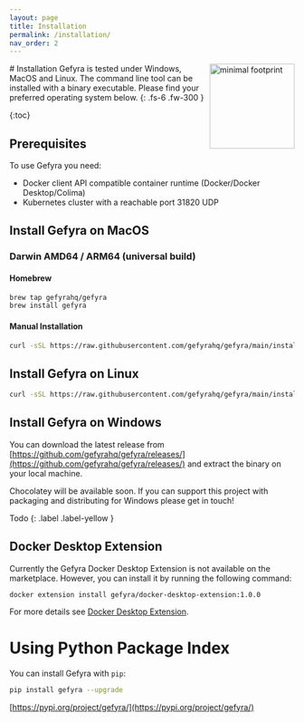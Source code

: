 ```yaml
---
layout: page
title: Installation
permalink: /installation/
nav_order: 2
---
```

<img src="/assets/images/minfootprint.png" alt="minimal footprint" width="150" style="float:right"/>
# Installation
Gefyra is tested under Windows, MacOS and Linux. The command line tool can be 
installed with a binary executable.
Please find your preferred operating system below.  
{: .fs-6 .fw-300 }

{:toc}

## Prerequisites
To use Gefyra you need:

 - Docker client API compatible container runtime (Docker/Docker Desktop/Colima)
 - Kubernetes cluster with a reachable port 31820 UDP

## Install Gefyra on MacOS
### Darwin AMD64 / ARM64 (universal build)
#### Homebrew
```zsh
brew tap gefyrahq/gefyra
brew install gefyra
````

#### Manual Installation
```zsh
curl -sSL https://raw.githubusercontent.com/gefyrahq/gefyra/main/install.sh | sh -
```

## Install Gefyra on Linux
```bash
curl -sSL https://raw.githubusercontent.com/gefyrahq/gefyra/main/install.sh | sh -
```

## Install Gefyra on Windows
You can download the latest release from 
[https://github.com/gefyrahq/gefyra/releases/](https://github.com/gefyrahq/gefyra/releases/) and extract the binary
on your local machine.  

Chocolatey will be available soon. If you can support this project with packaging and distributing for Windows
please get in touch!

Todo
{: .label .label-yellow }

## Docker Desktop Extension

Currently the Gefyra Docker Desktop Extension is not available on the marketplace. 
However, you can install it by running the following command:
```shell
docker extension install gefyra/docker-desktop-extension:1.0.0
```

For more details see [Docker Desktop Extension](/docker-desktop-extension/).


# Using Python Package Index
You can install Gefyra with `pip`:  
```bash
pip install gefyra --upgrade
```  

[https://pypi.org/project/gefyra/](https://pypi.org/project/gefyra/)
